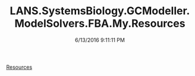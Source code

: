﻿---
title: LANS.SystemsBiology.GCModeller.ModelSolvers.FBA.My.Resources
date: 6/13/2016 9:11:11 PM
---

[Resources](T-LANS.SystemsBiology.GCModeller.ModelSolvers.FBA.My.Resources.Resources.html)
